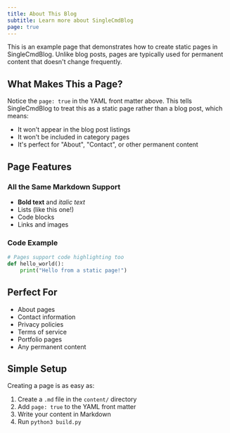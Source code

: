 ```yaml
---
title: About This Blog
subtitle: Learn more about SingleCmdBlog
page: true
---
```


This is an example page that demonstrates how to create static pages in SingleCmdBlog. Unlike blog posts, pages are typically used for permanent content that doesn't change frequently.

## What Makes This a Page?

Notice the `page: true` in the YAML front matter above. This tells SingleCmdBlog to treat this as a static page rather than a blog post, which means:

- It won't appear in the blog post listings
- It won't be included in category pages
- It's perfect for "About", "Contact", or other permanent content

## Page Features

### All the Same Markdown Support

- **Bold text** and *italic text*
- Lists (like this one!)
- Code blocks
- Links and images

### Code Example

```python
# Pages support code highlighting too
def hello_world():
    print("Hello from a static page!")
```

## Perfect For

- About pages
- Contact information
- Privacy policies
- Terms of service
- Portfolio pages
- Any permanent content

## Simple Setup

Creating a page is as easy as:
1. Create a `.md` file in the `content/` directory
2. Add `page: true` to the YAML front matter
3. Write your content in Markdown
4. Run `python3 build.py`
